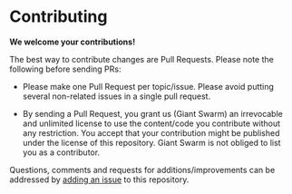 # Contributing

**We welcome your contributions!**

The best way to contribute changes are Pull Requests. Please note the following before sending PRs:

* Please make one Pull Request per topic/issue. Please avoid putting several non-related issues in a single pull request.

* By sending a Pull Request, you grant us (Giant Swarm) an irrevocable and unlimited license to use the content/code you contribute without any restriction. You accept that your contribution might be published under the license of this repository. Giant Swarm is not obliged to list you as a contributor.

Questions, comments and requests for additions/improvements can be addressed by [adding an issue](https://github.com/giantswarm/user-config/issues/new) to this repository.
